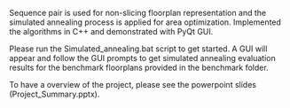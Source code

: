 Sequence pair is used for non-slicing floorplan representation and the simulated annealing process is applied for area optimization. Implemented the algorithms in C++ and demonstrated with PyQt GUI.

Please run the Simulated_annealing.bat script to get started. A GUI will appear and follow the GUI prompts to get simulated annealing evaluation results for the benchmark floorplans provided in the benchmark folder.

To have a overview of the project, please see the powerpoint slides (Project_Summary.pptx).
